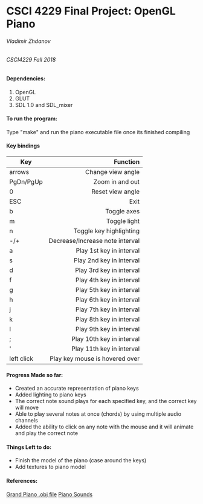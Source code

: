 # CSCI 4229 Final Project: OpenGL Piano

###### Vladimir Zhdanov

###### CSCI4229 Fall 2018

#### Dependencies:
1. OpenGL
2. GLUT
3. SDL 1.0 and SDL_mixer

#### To run the program: 
Type "make" and run the piano executable file once its finished compiling


#### Key bindings

| Key         | Function                        |
| ----------- | -------------------------------:|
|  arrows     | Change view angle               |
|  PgDn/PgUp  | Zoom in and out                 |
|  0          | Reset view angle                |
|  ESC        | Exit                            |
| b           | Toggle axes                     |
| m           | Toggle light                    |
| n  		  |	Toggle key highlighting			|
|  -/+        | Decrease/Increase note interval |
| a           | Play 1st key in interval        |
| s           | Play 2nd key in interval        |
| d           | Play 3rd key in interval        |
| f           | Play 4th key in interval        |
| g           | Play 5th key in interval        |  
| h           | Play 6th key in interval        |
| j           | Play 7th key in interval        |
| k           | Play 8th key in interval        |
| l           | Play 9th key in interval        |
| ;           | Play 10th key in interval       |
| '           | Play 11th key in interval       |
| left click  | Play key mouse is hovered over  |

#### Progress Made so far:
* Created an accurate representation of piano keys
* Added lighting to piano keys
* The correct note sound plays for each specified key, and the correct key will move
* Able to play several notes at once (chords) by using multiple audio channels
* Added the ability to click on any note with the mouse and it will animate and play the correct note

#### Things Left to do:
* Finish the model of the piano (case around the keys)
* Add textures to piano model

#### References:
[Grand Piano .obj file](https://free3d.com/3d-model/piano-8271.html)
[Piano Sounds](https://freesound.org/people/jobro/packs/2489/)